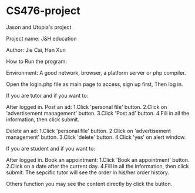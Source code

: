 # CS476-project
Jason and Utopia's project

Project name: J&H education

Author: Jie Cai, Han Xun

How to Run the program:

Environment: A good network, browser, a platform server or php compiler.

Open the login.php file as main page to access, sign up first, Then log in.

If you are tutor and if you want to:

After logged in.
Post an ad:
1.Click 'personal file' button.
2.Click on 'advertisement management' button.
3.Click 'Post ad' button.
4.Fill in all the information, then click submit.

Delete an ad:
1.Click 'personal file' button.
2.Click on 'advertisement management' button.
3.Click 'delete' button.
4.Click 'yes' on alert window.

If you are student and if you want to:

After logged in.
Book an appointment:
1.Click 'Book an appointment' button.
2.Click on a date after the current day.
4.Fill in all the information, then click submit.
The sepcific tutor will see the order in his/her order history.

Others function you may see the content directly by click the button.


